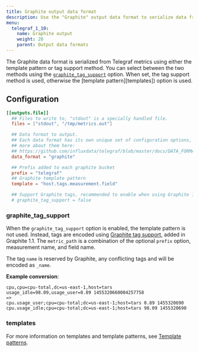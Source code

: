 ```yaml
---
title: Graphite output data format
description: Use the "Graphite" output data format to serialize data from Telegraf metrics.
menu:
  telegraf_1_10:
    name: Graphite output
    weight: 20
    parent: Output data formats
---
```


The Graphite data format is serialized from Telegraf metrics using either the
template pattern or tag support method.  You can select between the two
methods using the [`graphite_tag_support`](#graphite-tag-support) option.  When set, the tag support method is used,
otherwise the [template pattern][templates]) option is used.

## Configuration

```toml
[[outputs.file]]
  ## Files to write to, "stdout" is a specially handled file.
  files = ["stdout", "/tmp/metrics.out"]

  ## Data format to output.
  ## Each data format has its own unique set of configuration options, read
  ## more about them here:
  ## https://github.com/influxdata/telegraf/blob/master/docs/DATA_FORMATS_OUTPUT.md
  data_format = "graphite"

  ## Prefix added to each graphite bucket
  prefix = "telegraf"
  ## Graphite template pattern
  template = "host.tags.measurement.field"

  ## Support Graphite tags, recommended to enable when using Graphite 1.1 or later.
  # graphite_tag_support = false
```

### graphite_tag_support

When the `graphite_tag_support` option is enabled, the template pattern is not
used.  Instead, tags are encoded using
[Graphite tag support](http://graphite.readthedocs.io/en/latest/tags.html),
added in Graphite 1.1.  The `metric_path` is a combination of the optional
`prefix` option, measurement name, and field name.

The tag `name` is reserved by Graphite, any conflicting tags and will be encoded as `_name`.

**Example conversion**:
```
cpu,cpu=cpu-total,dc=us-east-1,host=tars usage_idle=98.09,usage_user=0.89 1455320660004257758
=>
cpu.usage_user;cpu=cpu-total;dc=us-east-1;host=tars 0.89 1455320690
cpu.usage_idle;cpu=cpu-total;dc=us-east-1;host=tars 98.09 1455320690
```

### templates

For more information on templates and template patterns, see [Template patterns](/telegraf/v1.10/data_formats/template-patterns/).
